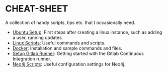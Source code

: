 # CHEAT-SHEET

A collection of handy scripts, tips etc. that I occasionally need.

* [Ubuntu Setup](ubuntu-setup.md): First steps after creating a linux instance, such as adding a user, running updates.
* [Linux Scripts](linux-scripts.md): Useful commands and scripts.
* [Docker](install-docker.md): Installation and sample commands and files.
* [Setup Gitlab Runner](gitlab-runner-setup.md): Getting started with the Gitlab Continuous Integration runner.
* [Neo4j Scripts](neo4j-scripts.md): Useful configuration settings for Neo4j.
